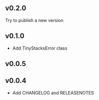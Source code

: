 v0.2.0
---
Try to publish a new version
 
v0.1.0
---
- Add TinyStacksError class
 
v0.0.5
---

 
v0.0.4
---
- Add CHANGELOG and RELEASENOTES
 
